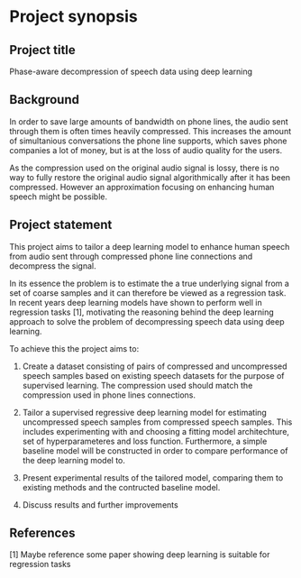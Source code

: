 # Project synopsis

## Project title
Phase-aware decompression of speech data using deep learning

## Background
In order to save large amounts of bandwidth on phone lines, the audio sent through them is often times heavily compressed. This increases the amount of simultanious conversations the phone line supports, which saves phone companies a lot of money, but is at the loss of audio quality for the users.

As the compression used on the original audio signal is lossy, there is no way to fully restore the original audio signal algorithmically after it has been compressed. However an approximation focusing on enhancing human speech might be possible.

## Project statement
This project aims to tailor a deep learning model to enhance human speech from audio sent through compressed phone line connections and decompress the signal. 

In its essence the problem is to estimate the a true underlying signal from a set of coarse samples and it can therefore be viewed as a regression task. In recent years deep learning models have shown to perform well in regression tasks [1], motivating the reasoning behind the deep learning approach to solve the problem of decompressing speech data using deep learning. 

To achieve this the project aims to:

1. Create a dataset consisting of pairs of compressed and uncompressed speech samples based on existing speech datasets for the purpose of supervised learning. The compression used should match the compression used in phone lines connections. 

2. Tailor a supervised regressive deep learning model for estimating uncompressed speech samples from compressed speech samples. This includes experimenting with and choosing a fitting model architechture, set of hyperparameteres and loss function. Furthermore, a simple baseline model will be constructed in order to compare performance of the deep learning model to. 

3. Present experimental results of the tailored model, comparing them to existing methods and the contructed baseline model.

4. Discuss results and further improvements

## References
[1] Maybe reference some paper showing deep learning is suitable for regression tasks